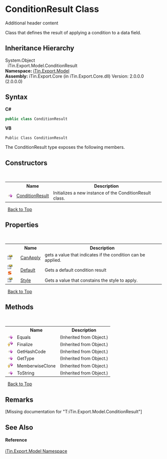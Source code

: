 # ConditionResult Class
Additional header content 

Class that defines the result of applying a condition to a data field.


## Inheritance Hierarchy
System.Object<br />&nbsp;&nbsp;iTin.Export.Model.ConditionResult<br />
**Namespace:**&nbsp;<a href="N_iTin_Export_Model">iTin.Export.Model</a><br />**Assembly:**&nbsp;iTin.Export.Core (in iTin.Export.Core.dll) Version: 2.0.0.0 (2.0.0.0)

## Syntax

**C#**<br />
``` C#
public class ConditionResult
```

**VB**<br />
``` VB
Public Class ConditionResult
```

The ConditionResult type exposes the following members.


## Constructors
&nbsp;<table><tr><th></th><th>Name</th><th>Description</th></tr><tr><td>![Public method](media/pubmethod.gif "Public method")</td><td><a href="M_iTin_Export_Model_ConditionResult__ctor">ConditionResult</a></td><td>
Initializes a new instance of the ConditionResult class.</td></tr></table>&nbsp;
<a href="#conditionresult-class">Back to Top</a>

## Properties
&nbsp;<table><tr><th></th><th>Name</th><th>Description</th></tr><tr><td>![Public property](media/pubproperty.gif "Public property")</td><td><a href="P_iTin_Export_Model_ConditionResult_CanApply">CanApply</a></td><td>
gets a value that indicates if the condition can be applied.</td></tr><tr><td>![Public property](media/pubproperty.gif "Public property")![Static member](media/static.gif "Static member")</td><td><a href="P_iTin_Export_Model_ConditionResult_Default">Default</a></td><td>
Gets a default condition result</td></tr><tr><td>![Public property](media/pubproperty.gif "Public property")</td><td><a href="P_iTin_Export_Model_ConditionResult_Style">Style</a></td><td>
Gets a value that constains the style to apply.</td></tr></table>&nbsp;
<a href="#conditionresult-class">Back to Top</a>

## Methods
&nbsp;<table><tr><th></th><th>Name</th><th>Description</th></tr><tr><td>![Public method](media/pubmethod.gif "Public method")</td><td>Equals</td><td> (Inherited from Object.)</td></tr><tr><td>![Protected method](media/protmethod.gif "Protected method")</td><td>Finalize</td><td> (Inherited from Object.)</td></tr><tr><td>![Public method](media/pubmethod.gif "Public method")</td><td>GetHashCode</td><td> (Inherited from Object.)</td></tr><tr><td>![Public method](media/pubmethod.gif "Public method")</td><td>GetType</td><td> (Inherited from Object.)</td></tr><tr><td>![Protected method](media/protmethod.gif "Protected method")</td><td>MemberwiseClone</td><td> (Inherited from Object.)</td></tr><tr><td>![Public method](media/pubmethod.gif "Public method")</td><td>ToString</td><td> (Inherited from Object.)</td></tr></table>&nbsp;
<a href="#conditionresult-class">Back to Top</a>

## Remarks
\[Missing <remarks> documentation for "T:iTin.Export.Model.ConditionResult"\]

## See Also


#### Reference
<a href="N_iTin_Export_Model">iTin.Export.Model Namespace</a><br />